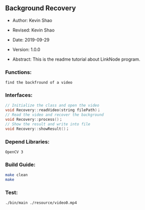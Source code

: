 ## Background Recovery

- Author: Kevin Shao

- Revised: Kevin Shao

- Date: 2019-09-29

- Version: 1.0.0

- Abstract: This is the readme tutorial about LinkNode program.

### Functions:
    find the backfround of a video
### Interfaces:
```C++
// Initialize the class and open the video
void Recovery::readVideo(string filePath)；
// Read the video and recover the background
void Recovery::process()；
// Show the result and write into file
void Recovery::showResult()；
```
### Depend Libraries:
```
OpenCV 3
```
### Build Guide:
```Bash
make clean
make
```
### Test:
```Bash
./bin/main ./resource/video0.mp4
```






